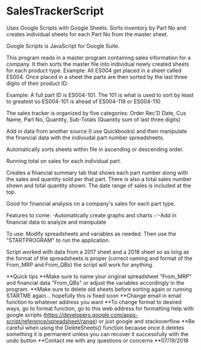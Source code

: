 # SalesTrackerScript
Uses Google Scripts with Google Sheets. Sorts inventory by Part No and creates individual sheets for each Part No from the master sheet. 

Google Scripts is JavaScript for Google Suite.

This program reads in a master program containing sales information for a company. It then sorts the master file into individual newly
created sheets for each product type. Example: All ES004 get placed in a sheet called ES004.
Once placed in a sheet the parts are then sorted by the last three digits of their product ID:

Example: A full part ID is ES004-101. The 101 is what is used to sort by least to greatest so ES004-101 is ahead of ES004-119 or ES004-110


The sales tracker is organized by five categories: Order Rec'D Date, Cus Name, Part No, Quantity, Sub-Totals (Quantity sum of last three digits)

Add in data from another source (I use Quickbooks) and then manipulate the financial data with the indiviudal part number spreadsheets.

Automatically sorts sheets within file in ascending or descending order.

Running total on sales for each individual part.

Creates a financial summary tab that shows each part number along with the sales and quantity sold per that part. There is also a total sales number shown and total quantity shown. The date range of sales is included at the top.

Good for financial analysis on a company's sales for each part type.

Features to come: -Automatically create graphs and charts
                  ✅-Add in financial data to analyze and manipulate
                  
                  
To use: Modify spreadsheets and variables as needed. Then use the "STARTPROGRAM" to run the application.

Script worked with data from a 2017 sheet and a 2018 sheet so as long as the format of the spreadsheets is proper (correct naming and format of the From_MRP and From_QBs) the script will work for anything.


**Quick tips
**Make sure to name your original spreadsheet "From_MRP" and financial data "From_QBs" or adjust the variables accordingly in the program.
**Make sure to delete old sheets before sorting again or running STARTME again... hopefully this is fixed soon
**Change email in email function to whatever address you want
**To change format to desired ways, go to format function, go to this web address for formatting help with google scripts (https://developers.google.com/apps-script/reference/spreadsheet/range) or just google and stackoverflow
**Be careful when using the DeleteSheets() function because once it deletes something it is permanent unless you can recover it successfully with the undo button
**Contact me with any questions or concerns
**07/19/2018

